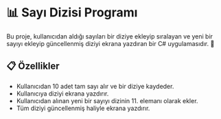 # 📊 Sayı Dizisi Programı

Bu proje, kullanıcıdan aldığı sayıları bir diziye ekleyip sıralayan ve yeni bir sayıyı ekleyip güncellenmiş diziyi ekrana yazdıran bir C# uygulamasıdır. 🚀

## 📋 Özellikler
- Kullanıcıdan 10 adet tam sayı alır ve bir diziye kaydeder.
- Kullanıcıya diziyi ekrana yazdırır.
- Kullanıcıdan alınan yeni bir sayıyı dizinin 11. elemanı olarak ekler.
- Tüm diziyi güncellenmiş haliyle ekrana yazdırır.
